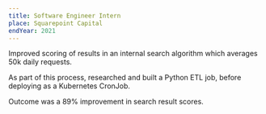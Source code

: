 ```yaml
---
title: Software Engineer Intern
place: Squarepoint Capital
endYear: 2021
---
```


Improved scoring of results in an internal search algorithm which averages 50k
daily requests.

As part of this process, researched and built a Python ETL job, before deploying
as a Kubernetes CronJob.

Outcome was a 89% improvement in search result scores.
